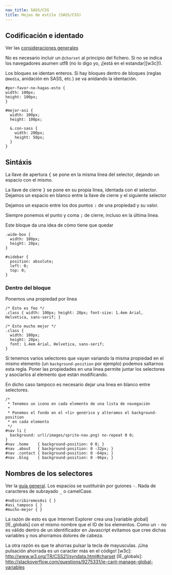 ```yaml
---
nav_title: SASS/CSS
title: Hojas de estilo (SASS/CSS)
---
```


## Codificación e identado

Ver las [consideraciones generales](/guides/general.html)

No es necesario incluir un `@charset` al principio del fichero. Si no se indica los navegadores asumen utf8 (no lo digo
yo, ¡[está en el estandar][w3c]!).

Los bloques se identan enteros. Si hay bloques dentro de bloques (reglas `@media`, anidación en SASS, etc.) se va
anidando la identación.

    #por-favor-no-hagas-esto {
    width: 100px;
    height: 100px;
    }

    #mejor-asi {
      width: 100px;
      height: 100px;

      &.con-sass {
        width: 200px;
        height: 50px;
      }
    }


## Sintáxis

La llave de apertura <kbd>{</kbd> se pone en la misma linea del selector, dejando un espacio con el mismo.

La llave de cierre <kbd>}</kbd> se pone en su propia linea, identada con el selector. Dejamos un espacio en blanco entre la llave
de cierre y el siguiente selector

Dejamos un espacio entre los dos puntos <kbd>:</kbd> de una propiedad y su valor.

Siempre ponemos el punto y coma <kbd>;</kbd> de cierre, incluso en la última linea.

Este bloque da una idea de cómo tiene que quedar

    .wide-box {
      width: 100px;
      height: 20px;
    }

    #sidebar {
      position: absolute;
      left: 0;
      top: 0;
    }

### Dentro del bloque

Ponemos una propiedad por linea

    /* Esto es feo */
    .class { width: 100px; height: 20px; font-size: 1.4em Arial, Helvetica, sans-serif; }

    /* Esto mucho mejor */
    .class {
      width: 100px;
      height: 20px;
      font: 1.4em Arial, Helvetica, sans-serif;
    }

Si tenemos varios selectores que vayan variando la misma propiedad en el mismo elemento (un `background-position` por ejemplo) podemos saltarnos esta regla. Poner las propiedades en una linea permite juntar los selectores y asociarlos al
elemento que están modificando.

En dicho caso tampoco es necesario dejar una linea en blanco entre selectores.

    /*
     * Tenemos un icono en cada elemento de una lista de navegación
     *
     * Ponemos el fondo en el <li> genérico y alteramos el background-position
     * en cada elemento
     */
    #nav li {
      background: url(/images/sprite-nav.png) no-repeat 0 0;
    }
    #nav .home    { background-position: 0 0; }
    #nav .about   { background-position: 0 -32px; }
    #nav .contact { background-position: 0 -64px; }
    #nav .blog    { background-position: 0 -96px; }

<!--
Dentro del bloque las propiedades deben seguir este orden

    #orden {
      ...
    }
-->
## Nombres de los selectores

Ver la [guía general](/guides/general.html#nombres_de_identificadores). Los espacios se sustituirán por guiones <kbd>-</kbd>.
Nada de caracteres de subrayado <kbd>_</kbd> o camelCase.

    #noEscribiremosAsi { }
    #asi_tampoco { }
    #mucho-mejor { }

La razón de esto es que Internet Explorer crea una [variable global][IE_globals]
con el mismo nombre que el ID de los elementos. Como un <kbd>-</kbd> no es válido dentro de un identificador en Javascript
evitamos que cree dichas variables y nos ahorramos dolores de cabeza.

La otra razón es que te ahorras pulsar la tecla de mayusculas. ¡Una pulsación ahorrada es un caracter más en el código!
[w3c]: http://www.w3.org/TR/CSS21/syndata.html#charset
[IE_globals]: http://stackoverflow.com/questions/9275331/ie-cant-manage-global-variables
